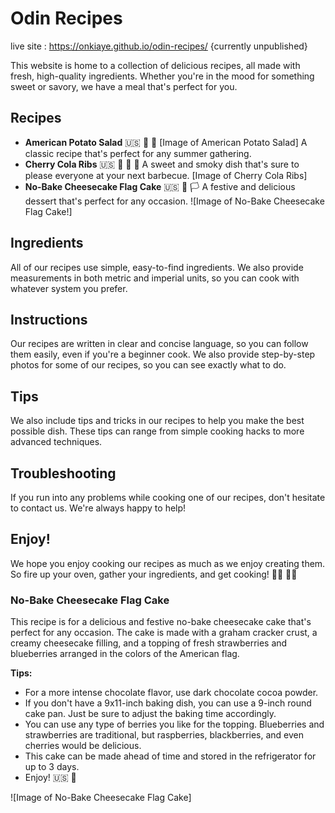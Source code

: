 # Odin Recipes
live site : https://onkiaye.github.io/odin-recipes/ {currently unpublished}

This website is home to a collection of delicious recipes, all made with fresh, high-quality ingredients. Whether you're in the mood for something sweet or savory, we have a meal that's perfect for you.

## Recipes

* **American Potato Salad** 🇺🇸 🥔 🥗
[Image of American Potato Salad]
A classic recipe that's perfect for any summer gathering.
* **Cherry Cola Ribs** 🇺🇸 🥩 🍒 🥤
A sweet and smoky dish that's sure to please everyone at your next barbecue.
[Image of Cherry Cola Ribs]
* **No-Bake Cheesecake Flag Cake** 🇺🇸 🍰 🏳
A festive and delicious dessert that's perfect for any occasion.
![Image of No-Bake Cheesecake Flag Cake!] 

## Ingredients

All of our recipes use simple, easy-to-find ingredients. We also provide measurements in both metric and imperial units, so you can cook with whatever system you prefer.

## Instructions

Our recipes are written in clear and concise language, so you can follow them easily, even if you're a beginner cook. We also provide step-by-step photos for some of our recipes, so you can see exactly what to do.

## Tips

We also include tips and tricks in our recipes to help you make the best possible dish. These tips can range from simple cooking hacks to more advanced techniques.

## Troubleshooting

If you run into any problems while cooking one of our recipes, don't hesitate to contact us. We're always happy to help!

## Enjoy!

We hope you enjoy cooking our recipes as much as we enjoy creating them. So fire up your oven, gather your ingredients, and get cooking! 👩‍🍳 👨‍🍳

### No-Bake Cheesecake Flag Cake

This recipe is for a delicious and festive no-bake cheesecake cake that's perfect for any occasion. The cake is made with a graham cracker crust, a creamy cheesecake filling, and a topping of fresh strawberries and blueberries arranged in the colors of the American flag.

**Tips:**

* For a more intense chocolate flavor, use dark chocolate cocoa powder.
* If you don't have a 9x11-inch baking dish, you can use a 9-inch round cake pan. Just be sure to adjust the baking time accordingly.
* You can use any type of berries you like for the topping. Blueberries and strawberries are traditional, but raspberries, blackberries, and even cherries would be delicious.
* This cake can be made ahead of time and stored in the refrigerator for up to 3 days.
* Enjoy! 🇺🇸 🍰 

![Image of No-Bake Cheesecake Flag Cake] 
